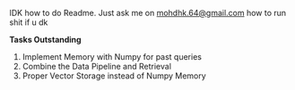 IDK how to do Readme. Just ask me on mohdhk.64@gmail.com how to run shit if u dk

**Tasks Outstanding**
1) Implement Memory with Numpy for past queries
2) Combine the Data Pipeline and Retrieval
3) Proper Vector Storage instead of Numpy Memory
